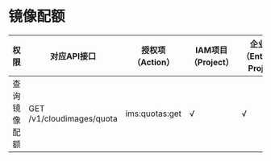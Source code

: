 # 镜像配额<a name="ims_03_appendix_10"></a>

|权限|对应API接口|授权项（Action）|IAM项目（Project）|企业项目（Enterprise Project）|
|--|--|--|--|--|
|查询镜像配额|GET /v1/cloudimages/quota|ims:quotas:get|√|√|


